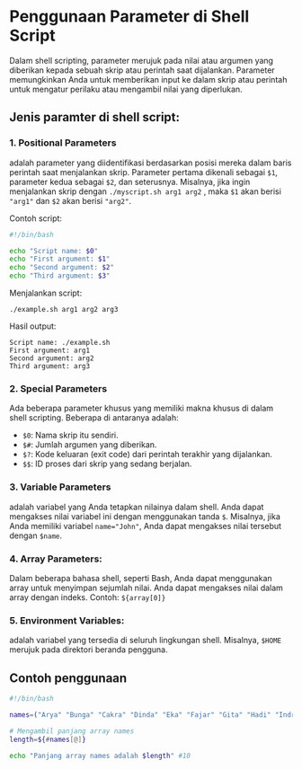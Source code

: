 # Penggunaan Parameter di Shell Script

Dalam shell scripting, parameter merujuk pada nilai atau argumen yang diberikan kepada sebuah skrip atau perintah saat dijalankan. Parameter memungkinkan Anda untuk memberikan input ke dalam skrip atau perintah untuk mengatur perilaku atau mengambil nilai yang diperlukan.

## Jenis paramter di shell script:

### 1. Positional Parameters
adalah parameter yang diidentifikasi berdasarkan posisi mereka dalam baris perintah saat menjalankan skrip. Parameter pertama dikenali sebagai `$1`, parameter kedua sebagai `$2`, dan seterusnya. Misalnya, jika ingin menjalankan skrip dengan `./myscript.sh arg1 arg2` , maka `$1` akan berisi `"arg1"` dan `$2` akan berisi `"arg2"`.

Contoh script:
```sh
#!/bin/bash

echo "Script name: $0"
echo "First argument: $1"
echo "Second argument: $2"
echo "Third argument: $3"
```

Menjalankan script:
```
./example.sh arg1 arg2 arg3
```

Hasil output:
```
Script name: ./example.sh
First argument: arg1
Second argument: arg2
Third argument: arg3
```

### 2. Special Parameters
Ada beberapa parameter khusus yang memiliki makna khusus di dalam shell scripting. Beberapa di antaranya adalah:
- `$0`: Nama skrip itu sendiri.
- `$#`: Jumlah argumen yang diberikan.
- `$?`: Kode keluaran (exit code) dari perintah terakhir yang dijalankan.
- `$$`: ID proses dari skrip yang sedang berjalan.
  
### 3. Variable Parameters
adalah variabel yang Anda tetapkan nilainya dalam shell. Anda dapat mengakses nilai variabel ini dengan menggunakan tanda `$`. Misalnya, jika Anda memiliki variabel `name="John"`, Anda dapat mengakses nilai tersebut dengan `$name`.

### 4. Array Parameters: 
Dalam beberapa bahasa shell, seperti Bash, Anda dapat menggunakan array untuk menyimpan sejumlah nilai. Anda dapat mengakses nilai dalam array dengan indeks. Contoh: `${array[0]}`

### 5. Environment Variables: 
adalah variabel yang tersedia di seluruh lingkungan shell. Misalnya, `$HOME` merujuk pada direktori beranda pengguna.

## Contoh penggunaan
```sh
#!/bin/bash

names=("Arya" "Bunga" "Cakra" "Dinda" "Eka" "Fajar" "Gita" "Hadi" "Indra" "Joko")

# Mengambil panjang array names
length=${#names[@]}

echo "Panjang array names adalah $length" #10
```
